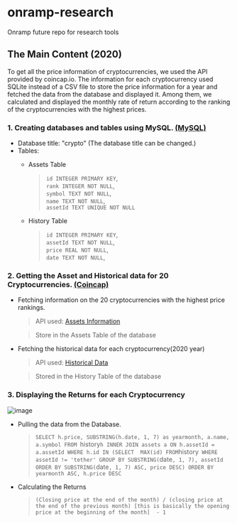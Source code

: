 # onramp-research
Onramp future repo for research tools
## The Main Content (2020)
To get all the price information of cryptocurrencies, we used the API provided by coincap.io.
The information for each cryptocurrency used SQLite instead of a CSV file to store the price information for a year and fetched the data from the database and displayed it.
Among them, we calculated and displayed the monthly rate of return according to the ranking of the cryptocurrencies with the highest prices.

### 1. Creating databases and tables using MySQL. [(MySQL)](https://www.mysql.com/)
* Database title: "crypto" (The database title can be changed.)
* Tables:
  - Assets Table
    > `id INTEGER PRIMARY KEY`,   
    > `rank INTEGER NOT NULL`,    
    > `symbol TEXT NOT NULL`,     
    > `name TEXT NOT NULL`,   
    > `assetId TEXT UNIQUE NOT NULL`
   
  - History Table
    > `id INTEGER PRIMARY KEY`,   
    > `assetId TEXT NOT NULL`,    
    > `price REAL NOT NULL`,  
    > `date TEXT NOT NULL`,   
    
### 2. Getting the Asset and Historical data for 20 Cryptocurrencies. [(Coincap)](https://docs.coincap.io/)
* Fetching information on the 20 cryptocurrencies with the highest price rankings.
  > API used: [Assets Information](https://docs.coincap.io/#89deffa0-ab03-4e0a-8d92-637a857d2c91)

  > Store in the Assets Table of the database
* Fetching the historical data for each cryptocurrency(2020 year)
  > API used: [Historical Data](https://docs.coincap.io/#61e708a8-8876-4fb2-a418-86f12f308978)
  
  > Stored in the History Table of the database
### 3. Displaying the Returns for each Cryptocurrency
![image](https://user-images.githubusercontent.com/60430353/114468037-71133180-9c1d-11eb-9ce6-0ca791f92e4f.png)
* Pulling the data from the Database.
  > `SELECT h.price, SUBSTRING(h.date, 1, 7) as yearmonth, a.name, a.symbol FROM `history` h INNER JOIN assets a ON h.assetId = a.assetId
            WHERE h.id IN (SELECT  MAX(id) FROM `history` WHERE assetId != 'tether' GROUP BY SUBSTRING(`date`, 1, 7), assetId 
            ORDER BY SUBSTRING(`date`, 1, 7) ASC, price DESC) ORDER BY yearmonth ASC, h.price DESC`
* Calculating the Returns
  > `(Closing price at the end of the month) / (closing price at the end of the previous month) [this is basically the opening price at the beginning of the month]  - 1`
